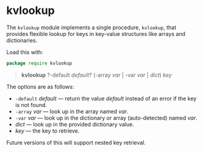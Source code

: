 # kvlookup

The `kvlookup` module implements a single procedure, `kvlookup`, that provides
flexible lookup for keys in key-value structures like arrays and dictionaries.

Load this with:

```tcl
package require kvlookup
```

> **kvlookup** ?-default *default*? (-array *var* | -var *var* | *dict*) *key*

The options are as follows:

- `-default` *default* — return the value *default* instead of an error if the key is not found.
- `-array` *var* — look up in the array named *var*.
- `-var` *var* — look up in the dictionary or array (auto-detected) named *var*.
- *dict* — look up in the provided dictionary value.
- *key* — the key to retrieve.

Future versions of this will support nested key retrieval.
